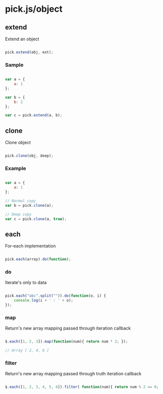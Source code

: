 # pick.js/object

## extend

Extend an object

```js

pick.extend(obj, ext);

```

### Sample

```js

var a = {
    a: 1
};

var b = {
    b: 2
};

var c = pick.extend(a, b);

```

## clone

Clone object

```js

pick.clone(obj, deep);

```

### Example

```js

var a = {
    a: 1
};

// Normal copy
var b = pick.clone(a);

// Deep copy
var c = pick.clone(a, true);

```

## each

For-each implementation

```js

pick.each(array).do(function);


```

### do

Iterate's only to data

```js

pick.each("abc".split("")).do(function(o, i) {
    console.log(i + ' : ' + o);
});

```

### map

Return's new array mapping passed through iteration callback

```js

$.each([1, 2, 3]).map(function(num){ return num * 2; });

// Array [ 2, 4, 6 ]

```

### filter

Return's new array mapping passed through truth iteration callback

```js

$.each([1, 2, 3, 4, 5, 6]).filter( function(num){ return num % 2 == 0; });

```
